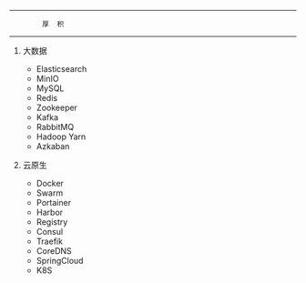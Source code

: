 ---------------------------------
            厚  积
---------------------------------
1. 大数据
    * Elasticsearch
    * MinIO
    * MySQL
    * Redis
    * Zookeeper
    * Kafka
    * RabbitMQ
    * Hadoop Yarn
    * Azkaban

2. 云原生
    * Docker
    * Swarm
    * Portainer
    * Harbor
    * Registry
    * Consul
    * Traefik
    * CoreDNS
    * SpringCloud
    * K8S
